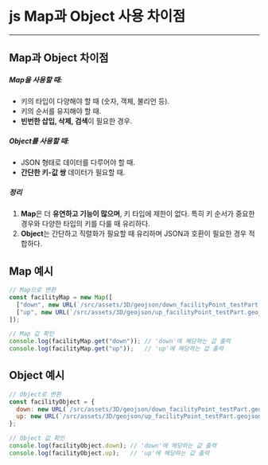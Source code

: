 # js Map과 Object 사용 차이점

---

>

## Map과 Object 차이점 

##### **Map을 사용할 때**:

- 키의 타입이 다양해야 할 때 (숫자, 객체, 불리언 등).
- 키의 순서를 유지해야 할 때.
- **빈번한 삽입, 삭제, 검색**이 필요한 경우.

##### **Object를 사용할 때**:

- JSON 형태로 데이터를 다루어야 할 때.
- **간단한 키-값 쌍** 데이터가 필요할 때.

##### 정리 

1. **Map**은 더 **유연하고 기능이 많으며**, 키 타입에 제한이 없다. 특히 키 순서가 중요한 경우와 다양한 타입의 키를 다룰 때 유리하다. 
2. **Object**는 간단하고 직렬화가 필요할 때 유리하며 JSON과 호환이 필요한 경우 적합하다. 

## Map 예시

```js
// Map으로 변환
const facilityMap = new Map([
  ["down", new URL(`/src/assets/3D/geojson/down_facilityPoint_testPart.geojson`, import.meta.url).href],
  ["up", new URL(`/src/assets/3D/geojson/up_facilityPoint_testPart.geojson`, import.meta.url).href],
]);

// Map 값 확인
console.log(facilityMap.get("down")); // 'down'에 해당하는 값 출력
console.log(facilityMap.get("up"));   // 'up'에 해당하는 값 출력
```

## Object 예시 

```js
// Object로 변환
const facilityObject = {
  down: new URL(`/src/assets/3D/geojson/down_facilityPoint_testPart.geojson`, import.meta.url).href],
  up: new URL(`/src/assets/3D/geojson/up_facilityPoint_testPart.geojson`, import.meta.url).href],
};

// Object 값 확인
console.log(facilityObject.down); // 'down'에 해당하는 값 출력
console.log(facilityObject.up);   // 'up'에 해당하는 값 출력
```

